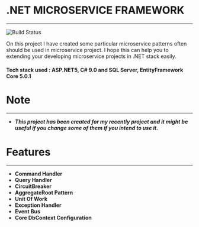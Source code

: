 # .NET MICROSERVICE FRAMEWORK #
___
![Build Status](https://github.com/mortezarezaei68/specific-framework/actions/workflows/buildwrkflw.yml/badge.svg)

On this project I have created some particular microservice patterns often should be used
in microservice project. I hope this can help you to extending your developing microservice projects in .NET stack easily.

#### Tech stack used : ASP.NET5, C# 9.0 and SQL Server, EntityFramework Core 5.0.1
# Note
___
* ***This project has been created for my recently project and it might be useful if you change some of them if you intend to use it.***
# Features
___
* **Command Handler**
* **Query Handler**
* **CircuitBreaker**
* **AggregateRoot Pattern**
* **Unit Of Work**
* **Exception Handler**
* **Event Bus**
* **Core DbContext Configuration**
